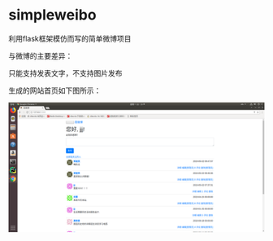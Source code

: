 # simpleweibo
利用flask框架模仿而写的简单微博项目

与微博的主要差异：

只能支持发表文字，不支持图片发布

生成的网站首页如下图所示：

![Image text](https://github.com/jjjkakagiggs/simpleweibo/blob/master/simpleweibo截图.png)
